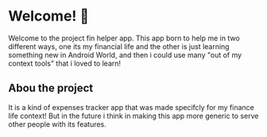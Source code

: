 
# Welcome! 👋

Welcome to the project fin helper app. This app born to help me in two different ways, one its my financial life and the other is just learning something new in Android World, and then i could use many "out of my context tools" that i loved to learn! 

## Abou the project 
It is a kind of expenses tracker app that was made specifcly for my finance life context! But in the future i think in making this app more generic to serve other people with its features.


